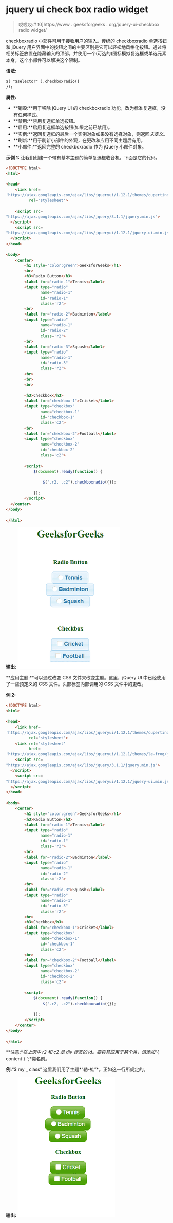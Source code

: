 # jquery ui check box radio widget

> 哎哎哎:# t0]https://www . geeksforgeeks . org/jquery-ui-checkbox radio widget/

checkboxradio 小部件可用于接收用户的输入。传统的 checkboxradio 单选按钮和 jQuery 用户界面中的按钮之间的主要区别是它可以轻松地风格化按钮。通过将相关标签放置在隐藏输入的顶部，并使用一个(可选的)图标模拟复选框或单选元素本身，这个小部件可以解决这个限制。

**语法:**

```html
$( "$selector" ).checkboxradio({
});
```

**属性:**

*   **销毁:**用于移除 jQuery UI 的 checkboxradio 功能，改为标准复选框，没有任何样式。
*   **禁用:**禁用复选框单选按钮。
*   **启用:**启用复选框单选按钮(如果之前已禁用)。
*   **实例:**返回复选框的最后一个实例对象如果没有选择对象，则返回*未定义*。
*   **刷新:**用于刷新小部件的外观，在更改和应用不同主题后有用。
*   **小部件:**返回完整的 checkboxradio 作为 jQuery 小部件对象。

**示例 1:** 让我们创建一个带有基本主题的简单复选框收音机，下面是它的代码。

```html
<!DOCTYPE html>
<html>

<head>
    <link href=
'https://ajax.googleapis.com/ajax/libs/jqueryui/1.12.1/themes/cupertino/jquery-ui.css' 
          rel='stylesheet'>

    <script src=
"https://ajax.googleapis.com/ajax/libs/jquery/3.1.1/jquery.min.js">
  </script>
    <script src=
"https://ajax.googleapis.com/ajax/libs/jqueryui/1.12.1/jquery-ui.min.js">
  </script>
</head>

<body>
    <center>
        <h1 style="color:green">GeeksforGeeks</h1>
        <br>
        <h3>Radio Button</h3>
        <label for="radio-1">Tennis</label>
        <input type="radio" 
               name="radio-1" 
               id="radio-1"
               class='r2'>
        <br>
        <label for="radio-2">Badminton</label>
        <input type="radio" 
               name="radio-1"
               id="radio-2"
               class='r2'>
        <br>
        <label for="radio-3">Squash</label>
        <input type="radio"
               name="radio-1" 
               id="radio-3" 
               class='r2'>
        <br>
        <br>
        <br>

        <h3>Checkbox</h3>
        <label for="checkbox-1">Cricket</label>
        <input type="checkbox" 
               name="checkbox-1" 
               id="checkbox-1" 
               class='c2'>
        <br>
        <label for="checkbox-2">Football</label>
        <input type="checkbox"
               name="checkbox-2"
               id="checkbox-2" 
               class='c2'>

        <script>
            $(document).ready(function() {

                $(".r2, .c2").checkboxradio({});

            });
        </script>
  </center>
</body>

</html>
```

**输出:**
![](img/0a0c7cbfb53872e807efb71c0d2529d8.png)

**应用主题:**可以通过改变 CSS 文件来改变主题。这里，jQuery UI 中已经使用了一些预定义的 CSS 文件。头部标签内部调用的 CSS 文件中的更改。

**例 2:**

```html
<!DOCTYPE html>
<html>

<head>
    <link href=
'https://ajax.googleapis.com/ajax/libs/jqueryui/1.12.1/themes/cupertino/jquery-ui.css'
          rel='stylesheet'>
    <link rel='stylesheet'
          href=
'https://ajax.googleapis.com/ajax/libs/jqueryui/1.12.1/themes/le-frog/jquery-ui.css'>
    <script src=
"https://ajax.googleapis.com/ajax/libs/jquery/3.1.1/jquery.min.js">
  </script>
    <script src=
"https://ajax.googleapis.com/ajax/libs/jqueryui/1.12.1/jquery-ui.min.js">
  </script>
</head>

<body>
    <center>
        <h1 style="color:green">GeeksforGeeks</h1>
        <h3>Radio Button</h3>
        <label for="radio-1">Tennis</label>
        <input type="radio" 
               name="radio-1"
               id="radio-1" 
               class='r2'>
        <br>
        <label for="radio-2">Badminton</label>
        <input type="radio" 
               name="radio-1" 
               id="radio-2"
               class='r2'>
        <br>
        <label for="radio-3">Squash</label>
        <input type="radio"
               name="radio-1" 
               id="radio-3" 
               class='r2'>
        <br>
        <h3>Checkbox</h3>
        <label for="checkbox-1">Cricket</label>
        <input type="checkbox" 
               name="checkbox-1" 
               id="checkbox-1"
               class='c2'>
        <br>
        <label for="checkbox-2">Football</label>
        <input type="checkbox" 
               name="checkbox-2" 
               id="checkbox-2" 
               class='c2'>

        <script>
            $(document).ready(function() {
                $(".r2, .c2").checkboxradio({});

            });
        </script>
    </center>
</body>

</html>
```

**注意:**在上例中 *r2* 和 *c2* 是 div 标签的 id。要将其应用于某个类，请添加*“{ content } ”;*类名前。

**例:**“$ my _ class”
这里我们用了主题*“勒-蛙”*。正如这一行所规定的。

> <link rel="’stylesheet’" href="’https://ajax.googleapis.com/ajax/libs/jqueryui/1.12.1/themes/le-frog/jquery-ui.css’">

**输出:**
![](img/b177d4d6ccc45fa2ea461bd8e7a36f54.png)
